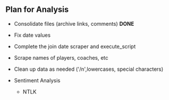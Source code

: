 ## Plan for Analysis

- Consolidate files (archive links, comments) **DONE**
- Fix date values
- Complete the join date scraper and execute_script
- Scrape names of players, coaches, etc
- Clean up data as needed ('/n',lowercases, special characters)

- Sentiment Analysis
  - NTLK
